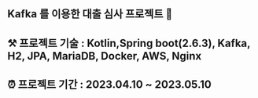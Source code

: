 ## Kafka 를 이용한 대출 심사 프로젝트  🏦
## ⚒️ 프로젝트 기술 : Kotlin,Spring boot(2.6.3), Kafka, H2, JPA, MariaDB, Docker, AWS, Nginx
## ⏰ 프로젝트 기간 : 2023.04.10 ~ 2023.05.10
